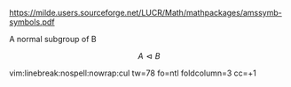 https://milde.users.sourceforge.net/LUCR/Math/mathpackages/amssymb-symbols.pdf

A normal subgroup of B

$$
A	\vartriangleleft B
$$

vim:linebreak:nospell:nowrap:cul tw=78 fo=ntl foldcolumn=3 cc=+1
